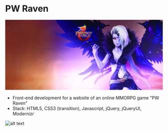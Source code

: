 # PW Raven
![alt text](https://github.com/schiz/managed-projects/raw/master/pics/pwraven.jpg "PW Raven")
* Front-end development for а website of an online MMORPG game "PW Raven"
* Stack: HTML5, CSS3 (transition), Javascript, jQuery, jQueryUI, Modernizr

![alt text](https://github.com/schiz/pwraven/raw/master/pw_raven.jpg "PW Raven")
